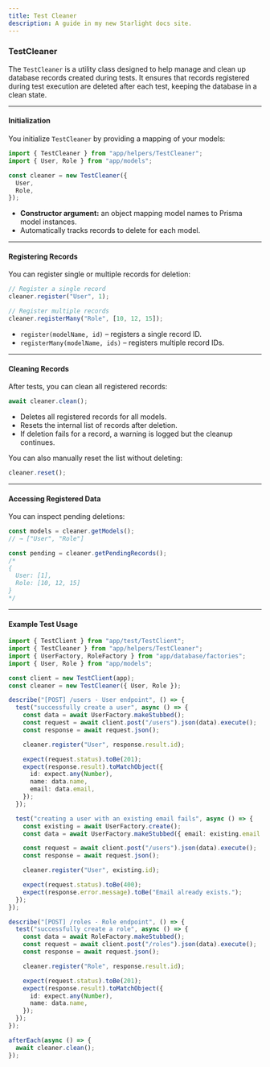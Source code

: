```yaml
---
title: Test Cleaner
description: A guide in my new Starlight docs site.
---
```


### TestCleaner

The `TestCleaner` is a utility class designed to help manage and clean up database records created during tests. It ensures that records registered during test execution are deleted after each test, keeping the database in a clean state.

---

#### Initialization

You initialize `TestCleaner` by providing a mapping of your models:

```ts
import { TestCleaner } from "app/helpers/TestCleaner";
import { User, Role } from "app/models";

const cleaner = new TestCleaner({
  User,
  Role,
});
```

* **Constructor argument:** an object mapping model names to Prisma model instances.
* Automatically tracks records to delete for each model.

---

#### Registering Records

You can register single or multiple records for deletion:

```ts
// Register a single record
cleaner.register("User", 1);

// Register multiple records
cleaner.registerMany("Role", [10, 12, 15]);
```

* `register(modelName, id)` – registers a single record ID.
* `registerMany(modelName, ids)` – registers multiple record IDs.

---

#### Cleaning Records

After tests, you can clean all registered records:

```ts
await cleaner.clean();
```

* Deletes all registered records for all models.
* Resets the internal list of records after deletion.
* If deletion fails for a record, a warning is logged but the cleanup continues.

You can also manually reset the list without deleting:

```ts
cleaner.reset();
```

---

#### Accessing Registered Data

You can inspect pending deletions:

```ts
const models = cleaner.getModels(); 
// → ["User", "Role"]

const pending = cleaner.getPendingRecords();
/* 
{
  User: [1],
  Role: [10, 12, 15]
}
*/
```

---

#### Example Test Usage

```ts
import { TestClient } from "app/test/TestClient";
import { TestCleaner } from "app/helpers/TestCleaner";
import { UserFactory, RoleFactory } from "app/database/factories";
import { User, Role } from "app/models";

const client = new TestClient(app);
const cleaner = new TestCleaner({ User, Role });

describe("[POST] /users - User endpoint", () => {
  test("successfully create a user", async () => {
    const data = await UserFactory.makeStubbed();
    const request = await client.post("/users").json(data).execute();
    const response = await request.json();

    cleaner.register("User", response.result.id);

    expect(request.status).toBe(201);
    expect(response.result).toMatchObject({
      id: expect.any(Number),
      name: data.name,
      email: data.email,
    });
  });

  test("creating a user with an existing email fails", async () => {
    const existing = await UserFactory.create();
    const data = await UserFactory.makeStubbed({ email: existing.email });

    const request = await client.post("/users").json(data).execute();
    const response = await request.json();

    cleaner.register("User", existing.id);

    expect(request.status).toBe(400);
    expect(response.error.message).toBe("Email already exists.");
  });
});

describe("[POST] /roles - Role endpoint", () => {
  test("successfully create a role", async () => {
    const data = await RoleFactory.makeStubbed();
    const request = await client.post("/roles").json(data).execute();
    const response = await request.json();

    cleaner.register("Role", response.result.id);

    expect(request.status).toBe(201);
    expect(response.result).toMatchObject({
      id: expect.any(Number),
      name: data.name,
    });
  });
});

afterEach(async () => {
  await cleaner.clean();
});
```
